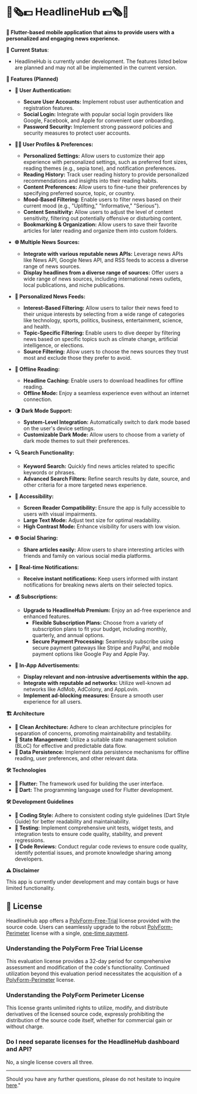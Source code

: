 # 📰🗞️💵 HeadlineHub 💵🗞️📰

**💙 Flutter-based mobile application that aims to provide users with a personalized and engaging news experience.**

**🚧 Current Status**: 
* HeadlineHub is currently under development. The features listed below are planned and may not all be implemented in the current version.

**🚀 Features (Planned)**

* **🔐 User Authentication:**
    * **Secure User Accounts:** Implement robust user authentication and registration features.
    * **Social Login:** Integrate with popular social login providers like Google, Facebook, and Apple for convenient user onboarding.
    * **Password Security:** Implement strong password policies and security measures to protect user accounts.

* **🙍‍♂️ User Profiles & Preferences:**
    * **Personalized Settings:** Allow users to customize their app experience with personalized settings, such as preferred font sizes, reading themes (e.g., sepia tone), and notification preferences.
    * **Reading History:** Track user reading history to provide personalized recommendations and insights into their reading habits.
    * **Content Preferences:** Allow users to fine-tune their preferences by specifying preferred source, topic, or country.
    * **Mood-Based Filtering:** Enable users to filter news based on their current mood (e.g., "Uplifting," "Informative," "Serious").
    * **Content Sensitivity:** Allow users to adjust the level of content sensitivity, filtering out potentially offensive or disturbing content.
    * **Bookmarking & Organization:** Allow users to save their favorite articles for later reading and organize them into custom folders. 

* **🌐 Multiple News Sources:**
    * **Integrate with various reputable news APIs:** Leverage news APIs like News API, Google News API, and RSS feeds to access a diverse range of news sources.
    * **Display headlines from a diverse range of sources:** Offer users a wide range of news sources, including international news outlets, local publications, and niche publications.

* **🤔 Personalized News Feeds:**
    * **Interest-Based Filtering:** Allow users to tailor their news feed to their unique interests by selecting from a wide range of categories like technology, sports, politics, business, entertainment, science, and health. 
    * **Topic-Specific Filtering:** Enable users to dive deeper by filtering news based on specific topics such as climate change, artificial intelligence, or elections. 
    * **Source Filtering:** Allow users to choose the news sources they trust most and exclude those they prefer to avoid.

* **💾 Offline Reading:**
    * **Headline Caching:** Enable users to download headlines for offline reading.
    * **Offline Mode:** Enjoy a seamless experience even without an internet connection.

* **🌗 Dark Mode Support:**
    * **System-Level Integration:** Automatically switch to dark mode based on the user's device settings.
    * **Customizable Dark Mode:** Allow users to choose from a variety of dark mode themes to suit their preferences.

* **🔍 Search Functionality:**
    * **Keyword Search:** Quickly find news articles related to specific keywords or phrases.
    * **Advanced Search Filters:** Refine search results by date, source, and other criteria for a more targeted news experience.

* **🚀 Accessibility:**
    * **Screen Reader Compatibility:** Ensure the app is fully accessible to users with visual impairments.
    * **Large Text Mode:** Adjust text size for optimal readability.
    * **High Contrast Mode:** Enhance visibility for users with low vision.

* **🌐 Social Sharing:**
    * **Share articles easily:** Allow users to share interesting articles with friends and family on various social media platforms.

* **🔔 Real-time Notifications:**
    * **Receive instant notifications:** Keep users informed with instant notifications for breaking news alerts on their selected topics.

* **💰 Subscriptions:**
    * **Upgrade to HeadlineHub Premium:** Enjoy an ad-free experience and enhanced features.
        * **Flexible Subscription Plans:** Choose from a variety of subscription plans to fit your budget, including monthly, quarterly, and annual options.
        * **Secure Payment Processing:** Seamlessly subscribe using secure payment gateways like Stripe and PayPal, and mobile payment options like Google Pay                and Apple Pay.

* **📣 In-App Advertisements:**
    * **Display relevant and non-intrusive advertisements within the app.**
    * **Integrate with reputable ad networks:** Utilize well-known ad networks like AdMob, AdColony, and AppLovin.
    * **Implement ad-blocking measures:** Ensure a smooth user experience for all users.

**🏗️ Architecture**
* **🧹 Clean Architecture:** Adhere to clean architecture principles for separation of concerns, promoting maintainability and testability.
* **🚦 State Management:** Utilize a suitable state management solution (BLoC) for effective and predictable data flow.
* **💾 Data Persistence:** Implement data persistence mechanisms for offline reading, user preferences, and other relevant data.

**🛠️ Technologies**
* **💙 Flutter:** The framework used for building the user interface.
* **🎯 Dart:** The programming language used for Flutter development.

**🛠️ Development Guidelines**
* **🎨 Coding Style:** Adhere to consistent coding style guidelines (Dart Style Guide) for better readability and maintainability.
* **🧪 Testing:** Implement comprehensive unit tests, widget tests, and integration tests to ensure code quality, stability, and prevent regressions.
* **👀 Code Reviews:** Conduct regular code reviews to ensure code quality, identify potential issues, and promote knowledge sharing among developers.

**⚠️ Disclaimer**

This app is currently under development and may contain bugs or have limited functionality.

## 📝 License

HeadlineHub app offers a [PolyForm-Free-Trial](https://polyformproject.org/licenses/free-trial/1.0.0/) license provided with the source code. Users can seamlessly upgrade to the robust [PolyForm-Perimeter](https://polyformproject.org/licenses/perimeter/1.0.1/) license with a single, [one-time payment](https://github.com/sponsors/headlinehub).

### Understanding the PolyForm Free Trial License
This evaluation license provides a 32-day period for comprehensive assessment and modification of the code's functionality. Continued utilization beyond this evaluation period necessitates the acquisition of a [PolyForm-Perimeter](https://polyformproject.org/licenses/perimeter/1.0.1/) license.

### Understanding the PolyForm Perimeter License
This license grants unlimited rights to utilize, modify, and distribute derivatives of the licensed source code, expressly prohibiting the distribution of the source code itself, whether for commercial gain or without charge.

### Do I need separate licenses for the HeadlineHub dashboard and API?
No, a single license covers all three.

---
Should you have any further questions, please do not hesitate to inquire [here](https://github.com/headlinehub/app/issues)."
